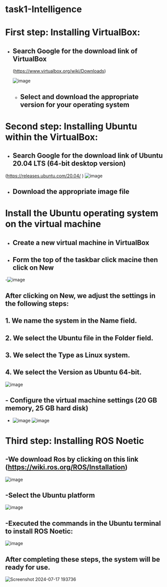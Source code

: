 # task1-Intelligence
# First step: Installing VirtualBox:
- ## Search Google for the download link of VirtualBox
  (https://www.virtualbox.org/wiki/Downloads)


  ![image](https://github.com/user-attachments/assets/fe9d424c-5f28-4efc-b3c2-52bfdf4bf333)
  - ## Select and download the appropriate version for your operating system
 
 # Second step: Installing Ubuntu within the VirtualBox:
- ## Search Google for the download link of Ubuntu 20.04 LTS (64-bit desktop version)
(https://releases.ubuntu.com/20.04/ )
![image](https://github.com/user-attachments/assets/ffff0f33-b25e-451d-8a66-79c56c36cc58)
- ## Download the appropriate image file
 # Install the Ubuntu operating system on the virtual machine
- ## Create a new virtual machine in VirtualBox
- ## Form the top of the taskbar click macine then click on New
-![image](https://github.com/user-attachments/assets/24cf033c-be3b-448a-ad06-c4afb2b7537e)
## After clicking on New, we adjust the settings in the following steps:
## 1. We name the system in the Name field.
## 2. We select the Ubuntu file in the Folder field.
## 3. We select the Type as Linux system.
## 4. We select the Version as Ubuntu 64-bit.
![image](https://github.com/user-attachments/assets/9f85bd6d-d46f-4ef2-9e29-51cf6b573f89)

## - Configure the virtual machine settings (20 GB memory, 25 GB hard disk)
- ![image](https://github.com/user-attachments/assets/542c11e2-3e29-4c5d-a207-f5cd56e47f1b)
![image](https://github.com/user-attachments/assets/efcc9f9a-ea51-437e-83b6-8332d84f6e74)

# Third step: Installing ROS Noetic

## -We download Ros by clicking on this link (https://wiki.ros.org/ROS/Installation)
![image](https://github.com/user-attachments/assets/b224cf6d-a752-49dd-b600-c16af05a1ad2)
## -Select the Ubuntu platform
![image](https://github.com/user-attachments/assets/319a5d6d-5c15-47b7-88d4-9b450f5d6c6a)
## -Executed the commands in the Ubuntu terminal to install ROS Noetic:
![image](https://github.com/user-attachments/assets/1e62e82f-ecf2-4be7-820d-10ac07a9688c)
## After completing these steps, the system will be ready for use.
![Screenshot 2024-07-17 193736](https://github.com/user-attachments/assets/a08e7bea-5015-4c8e-9b6f-4efcbea033e0)





  
